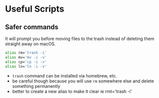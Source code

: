 # Useful Scripts

## Safer commands

It will prompt you before moving files to the trash instead of deleting them straight away on macOS.

```sh
alias rm='trash -i'
alias mv='mv -i -v'
alias cp='cp -i -v'
alias ln='ln -i -v'
```

- `trash` command can be installed via homebrew, etc.
- be careful though because you will use `rm` somewhere else and delete something permanently
- better to create a new alias to make it clear ie rmt='trash -i'
